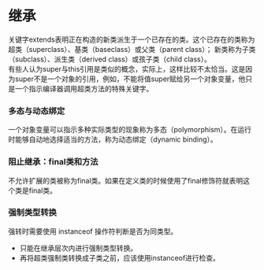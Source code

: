 # 继承
关键字extends表明正在构造的新类派生于一个已存在的类。这个已存在的类称为超类（superclass）、基类（baseclass）或父类（parent class）；
新类称为子类（subclass）、派生类（derived class）或孩子类（child class）。</br>
有些人认为super与this引用是类似的概念，实际上，这样比较不太恰当。这是因为super不是一个对象的引用，例如，不能将值super赋给另一个对象变量，他只是一个指示编译器调用超类方法的特殊关键字。
### 多态与动态绑定
一个对象变量可以指示多种实际类型的现象称为多态（polymorphism）。在运行时能够自动地选择适当的方法，称为动态绑定（dynamic binding）。
### 阻止继承：final类和方法
不允许扩展的类被称为final类。如果在定义类的时候使用了final修饰符就表明这个类是final类。
### 强制类型转换
强转时需要使用 instanceof 操作符判断是否为同类型。
+ 只能在继承层次内进行强制类型转换。
+ 再将超类强制类转换成子类之前，应该使用instanceof进行检查。
